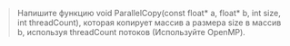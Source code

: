 >Напишите функцию void ParallelCopy(const float* a, float* b, int size, int threadCount), которая копирует массив a размера size в массив b, используя threadCount потоков (Используйте OpenMP).
